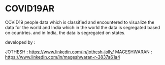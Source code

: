 # COVID19AR

COVID19 
people data which is classified and encountered to visualize the data
for the world and India 
which in the world the data is segregated based on countries.
and in India, the data is segregated on states.

developed by :

JOTHESH : https://www.linkedin.com/in/jothesh-jolly/
MAGESHWARAN : https://www.linkedin.com/in/mageshwaran-r-3837a61a4
